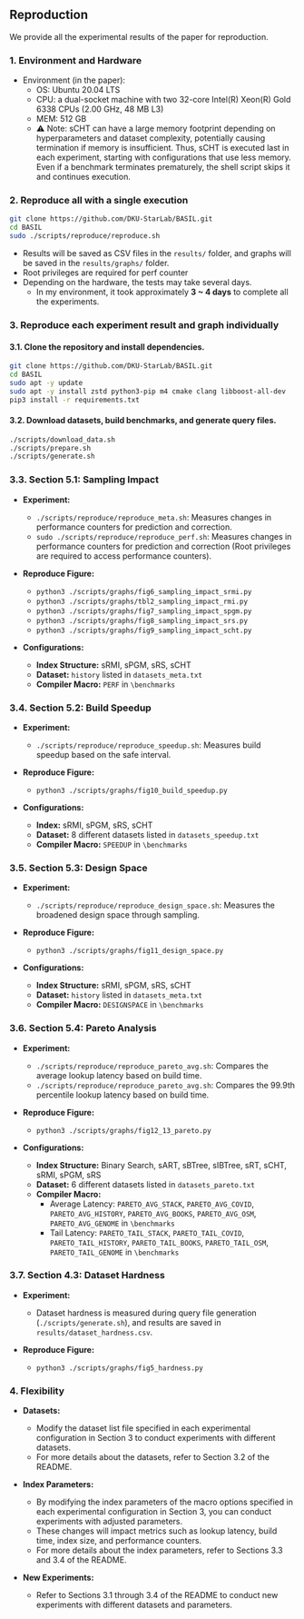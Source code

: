 ## Reproduction
We provide all the experimental results of the paper for reproduction. 

### 1. Environment and Hardware
- Environment (in the paper): 
  - OS: Ubuntu 20.04 LTS
  - CPU: a dual-socket machine with two 32-core Intel(R) Xeon(R) Gold 6338 CPUs (2.00 GHz, 48 MB L3)
  - MEM: 512 GB
  - ⚠️ Note: sCHT can have a large memory footprint depending on hyperparameters and dataset complexity, potentially causing termination if memory is insufficient. Thus, sCHT is executed last in each experiment, starting with configurations that use less memory. Even if a benchmark terminates prematurely, the shell script skips it and continues execution.

### 2. Reproduce all with a single execution
```bash
git clone https://github.com/DKU-StarLab/BASIL.git
cd BASIL
sudo ./scripts/reproduce/reproduce.sh
```
- Results will be saved as CSV files in the `results/` folder, and graphs will be saved in the `results/graphs/` folder.
- Root privileges are required for perf counter
- Depending on the hardware, the tests may take several days.
  - In my environment, it took approximately **3 ~ 4 days** to complete all the experiments.

### 3. Reproduce each experiment result and graph individually
#### 3.1. Clone the repository and install dependencies.
```bash
git clone https://github.com/DKU-StarLab/BASIL.git
cd BASIL
sudo apt -y update
sudo apt -y install zstd python3-pip m4 cmake clang libboost-all-dev 
pip3 install -r requirements.txt
```

#### 3.2. Download datasets, build benchmarks, and generate query files.
```bash
./scripts/download_data.sh
./scripts/prepare.sh
./scripts/generate.sh
```

### **3.3. Section 5.1: Sampling Impact**  
- **Experiment:**  
  - `./scripts/reproduce/reproduce_meta.sh`: Measures changes in performance counters for prediction and correction.  
  - `sudo ./scripts/reproduce/reproduce_perf.sh`: Measures changes in performance counters for prediction and correction (Root privileges are required to access performance counters).  

- **Reproduce Figure:**  
  - `python3 ./scripts/graphs/fig6_sampling_impact_srmi.py`  
  - `python3 ./scripts/graphs/tbl2_sampling_impact_rmi.py`  
  - `python3 ./scripts/graphs/fig7_sampling_impact_spgm.py`  
  - `python3 ./scripts/graphs/fig8_sampling_impact_srs.py`  
  - `python3 ./scripts/graphs/fig9_sampling_impact_scht.py`  

- **Configurations:**  
  - **Index Structure:** sRMI, sPGM, sRS, sCHT  
  - **Dataset:** `history` listed in `datasets_meta.txt`  
  - **Compiler Macro:** `PERF` in `\benchmarks`  

### **3.4. Section 5.2: Build Speedup**  
- **Experiment:**  
  - `./scripts/reproduce/reproduce_speedup.sh`: Measures build speedup based on the safe interval.  

- **Reproduce Figure:**  
  - `python3 ./scripts/graphs/fig10_build_speedup.py`  

- **Configurations:**  
  - **Index:** sRMI, sPGM, sRS, sCHT  
  - **Dataset:** 8 different datasets listed in `datasets_speedup.txt`  
  - **Compiler Macro:** `SPEEDUP` in `\benchmarks`  

### **3.5. Section 5.3: Design Space**  
- **Experiment:**  
  - `./scripts/reproduce/reproduce_design_space.sh`: Measures the broadened design space through sampling.  

- **Reproduce Figure:**  
  - `python3 ./scripts/graphs/fig11_design_space.py`  

- **Configurations:**  
  - **Index Structure:** sRMI, sPGM, sRS, sCHT  
  - **Dataset:** `history` listed in `datasets_meta.txt`  
  - **Compiler Macro:** `DESIGNSPACE` in `\benchmarks`  

### **3.6. Section 5.4: Pareto Analysis**  
- **Experiment:**  
  - `./scripts/reproduce/reproduce_pareto_avg.sh`: Compares the average lookup latency based on build time.  
  - `./scripts/reproduce/reproduce_pareto_avg.sh`: Compares the 99.9th percentile lookup latency based on build time.  

- **Reproduce Figure:**  
  - `python3 ./scripts/graphs/fig12_13_pareto.py`  

- **Configurations:**  
  - **Index Structure:** Binary Search, sART, sBTree, sIBTree, sRT, sCHT, sRMI, sPGM, sRS  
  - **Dataset:** 6 different datasets listed in `datasets_pareto.txt`  
  - **Compiler Macro:**  
    - Average Latency: `PARETO_AVG_STACK`, `PARETO_AVG_COVID`, `PARETO_AVG_HISTORY`, `PARETO_AVG_BOOKS`, `PARETO_AVG_OSM`, `PARETO_AVG_GENOME` in `\benchmarks`  
    - Tail Latency: `PARETO_TAIL_STACK`, `PARETO_TAIL_COVID`, `PARETO_TAIL_HISTORY`, `PARETO_TAIL_BOOKS`, `PARETO_TAIL_OSM`, `PARETO_TAIL_GENOME` in `\benchmarks`  

### **3.7. Section 4.3: Dataset Hardness**  
- **Experiment:**  
  - Dataset hardness is measured during query file generation (`./scripts/generate.sh`), and results are saved in `results/dataset_hardness.csv`.  

- **Reproduce Figure:**  
  - `python3 ./scripts/graphs/fig5_hardness.py`  

### **4. Flexibility**  
- **Datasets:**  
  - Modify the dataset list file specified in each experimental configuration in Section 3 to conduct experiments with different datasets.  
  - For more details about the datasets, refer to Section 3.2 of the README.  

- **Index Parameters:**  
  - By modifying the index parameters of the macro options specified in each experimental configuration in Section 3, you can conduct experiments with adjusted parameters.  
  - These changes will impact metrics such as lookup latency, build time, index size, and performance counters.  
  - For more details about the index parameters, refer to Sections 3.3 and 3.4 of the README.  

- **New Experiments:**  
  - Refer to Sections 3.1 through 3.4 of the README to conduct new experiments with different datasets and parameters.  
